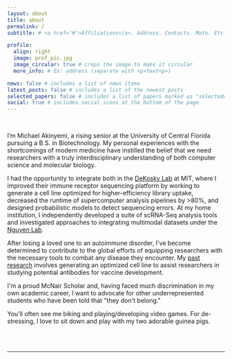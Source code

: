 ```yaml
---
layout: about
title: about
permalink: /
subtitle: # <a href='#'>Affiliations</a>. Address. Contacts. Moto. Etc.

profile:
  align: right
  image: prof_pic.jpg
  image_circular: true # crops the image to make it circular
  more_info: # Ex: address (separate with <p>text<p>)

news: false # includes a list of news items
latest_posts: false # includes a list of the newest posts
selected_papers: false # includes a list of papers marked as "selected={true}"
social: true # includes social icons at the bottom of the page
---
```


<br>

I’m Michael Akinyemi, a rising senior at the University of Central Florida pursuing a B.S. in Biotechnology. My personal experiences with the shortcomings of modern medicine have instilled the belief that we need researchers with a truly interdisciplinary understanding of both computer science and molecular biology.

I had the opportunity to integrate both in the [DeKosky Lab](/projects/dekosky_lab/) at MIT, where I improved their immune receptor sequencing platform by working to generate a cell line optimized for higher-efficiency library uptake, decreased the runtime of supercomputer analysis pipelines by >80%, and designed probabilistic models to detect sequencing errors. At my home institution, I independently developed a suite of scRNA-Seq analysis tools and investigated approaches to integrating multimodal datasets under the [Nguyen Lab](/projects/nguyen_lab/).

After losing a loved one to an autoimmune disorder, I've become determined to contribute to the global efforts of equipping researchers with the necessary tools to combat any disease they encounter. My [past research](/projects/) involves generating an optimized cell line to assist researchers in studying potential antibodies for vaccine development.

I'm a proud McNair Scholar and, having faced much discrimination in my own academic career, I want to advocate for other underrepresented students who have been told that "they don't belong."

You’ll often see me biking and playing/developing video games. For de-stressing, I love to sit down and play with my two adorable guinea pigs.

<br><br>


<hr>
